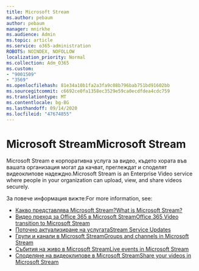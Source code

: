 ```yaml
---
title: Microsoft Stream
ms.author: pebaum
author: pebaum
manager: mnirkhe
ms.audience: Admin
ms.topic: article
ms.service: o365-administration
ROBOTS: NOINDEX, NOFOLLOW
localization_priority: Normal
ms.collection: Adm_O365
ms.custom:
- "9001509"
- "3569"
ms.openlocfilehash: 81e34a10b1fa2a3fa9c08b796bab751bd91602bb
ms.sourcegitcommit: c6692ce0fa1358ec3529e59ca0ecdfdea4cdc759
ms.translationtype: MT
ms.contentlocale: bg-BG
ms.lasthandoff: 09/14/2020
ms.locfileid: "47674855"
---
```

# <a name="microsoft-stream"></a><span data-ttu-id="0c175-102">Microsoft Stream</span><span class="sxs-lookup"><span data-stu-id="0c175-102">Microsoft Stream</span></span>

<span data-ttu-id="0c175-103">Microsoft Stream е корпоративна услуга за видео, където хората във вашата организация могат да качват, преглеждат и споделят видеоклипове надеждно.</span><span class="sxs-lookup"><span data-stu-id="0c175-103">Microsoft Stream is an Enterprise Video service where people in your organization can upload, view, and share videos securely.</span></span> 

<span data-ttu-id="0c175-104">За повече информация вижте:</span><span class="sxs-lookup"><span data-stu-id="0c175-104">For more information, see:</span></span>

- [<span data-ttu-id="0c175-105">Какво представлява Microsoft Stream?</span><span class="sxs-lookup"><span data-stu-id="0c175-105">What is Microsoft Stream?</span></span>](https://docs.microsoft.com/stream/overview)
- [<span data-ttu-id="0c175-106">Видео преход за Office 365 в Microsoft Stream</span><span class="sxs-lookup"><span data-stu-id="0c175-106">Office 365 Video transition to Microsoft Stream</span></span>](https://docs.microsoft.com/stream/migrate-from-office-365)
- [<span data-ttu-id="0c175-107">Поточно актуализиране на услугата</span><span class="sxs-lookup"><span data-stu-id="0c175-107">Stream Service Updates</span></span>](https://techcommunity.microsoft.com/t5/microsoft-stream-service-updates/bd-p/StreamAnnouncements)
- [<span data-ttu-id="0c175-108">Групи и канали в Microsoft Stream</span><span class="sxs-lookup"><span data-stu-id="0c175-108">Groups and channels in Microsoft Stream</span></span>](https://docs.microsoft.com/stream/groups-channels-organization)
- [<span data-ttu-id="0c175-109">Събития на живо в Microsoft Stream</span><span class="sxs-lookup"><span data-stu-id="0c175-109">Live events in Microsoft Stream</span></span>](https://docs.microsoft.com/stream/live-event-overview)
- [<span data-ttu-id="0c175-110">Споделяне на видеоклипове в Microsoft Stream</span><span class="sxs-lookup"><span data-stu-id="0c175-110">Share your videos in Microsoft Stream</span></span>](https://docs.microsoft.com/stream/portal-share-video)
